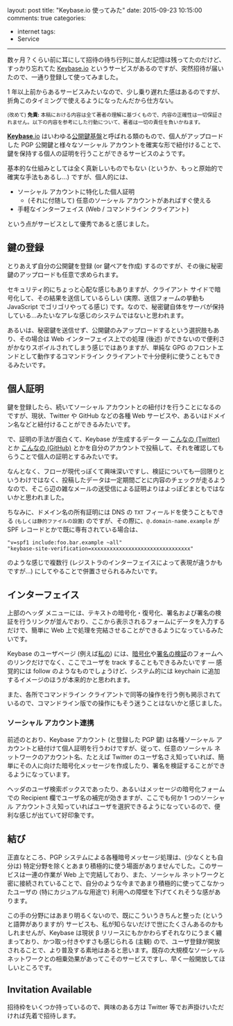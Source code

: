 ﻿layout: post
title: "Keybase.io 使ってみた"
date: 2015-09-23 10:15:00
comments: true
categories:
- internet
tags:
- Service
---

数ヶ月？くらい前に耳にして招待の待ち行列に並んだ記憶は残ってたのだけど、すっかり忘れてた [Keybase.io](https://keybase.io) というサービスがあるのですが、突然招待が届いたので、一通り登録して使ってみました。

1 年以上前からあるサービスみたいなので、少し乗り遅れた感はあるのですが、折角このタイミングで使えるようになったんだから仕方ない。

<!-- more -->

<small>(改めて) **免責:** 本稿における内容は全て著者の理解に基づくもので、内容の正確性は一切保証されません。以下の内容を参考にした行動について、著者は一切の責任を負いかねます。</small>

[**Keybase**.io](https://keybase.io) はいわゆる[公開鍵基盤](https://ja.wikipedia.org/wiki/%E5%85%AC%E9%96%8B%E9%8D%B5%E5%9F%BA%E7%9B%A4)と呼ばれる類のもので、個人がアップロードした PGP 公開鍵と様々なソーシャル アカウントを確実な形で紐付けることで、鍵を保持する個人の証明を行うことができるサービスのようです。

基本的な仕組みとしては全く真新しいものでもない (というか、もっと原始的で確実な手法もあるし…) ですが、個人的には、

* ソーシャル アカウントに特化した個人証明
    * (それに付随して) 任意のソーシャル アカウントがあればすぐ使える
* 手軽なインターフェイス (Web / コマンドライン クライアント)

という点がサービスとして優秀であると感じました。

## 鍵の登録

とりあえず自分の公開鍵を登録 (or 鍵ペアを作成) するのですが、その後に秘密鍵のアップロードも任意で求められます。

セキュリティ的にちょっと心配な感じもありますが、クライアント サイドで暗号化して、その結果を送信しているらしい (実際、送信フォームの挙動も JavaScript でゴリゴリやってる感じ) です。なので、秘密鍵自体をサーバが保持している…みたいなアレな感じのシステムではないと思われます。

あるいは、秘密鍵を送信せず、公開鍵のみアップロードするという選択肢もあり、その場合は Web インターフェイス上での処理 (後述) ができないので便利さがかなりスポイルされてしまう感じではありますが、単純な GPG のフロントエンドとして動作するコマンドライン クライアントで十分便利に使うこともできるみたいです。

## 個人証明

鍵を登録したら、続いてソーシャル アカウントとの紐付けを行うことになるのですが、現状、Twitter や GitHub などの各種 Web サービスや、あるいはドメイン名などと紐付けることができるみたいです。

で、証明の手法が面白くて、Keybase が生成するデータ ― [こんなの (Twitter)](https://twitter.com/takeshik/status/646370354777030656) とか [こんなの (GitHub)](https://gist.github.com/takeshik/763f2a026cedd6cd0dc5) とかを自分のアカウントで投稿して、それを確認してもらうことで個人の証明とするみたいです。

なんとなく、フローが現代っぽくて興味深いですし、検証についても一回限りというわけではなく、投稿したデータは一定期間ごとに内容のチェックが走るようなので、そこら辺の雑なメールの送受信による証明よりはよっぽどまともではないかと思われました。

ちなみに、ドメイン名の所有証明には DNS の `TXT` フィールドを使うこともできる <small>(もしくは静的ファイルの設置)</small> のですが、その際に、`@.domain-name.example` が SPF レコードとかで既に専有されている場合は、

```text
"v=spf1 include:foo.bar.example ~all"
"keybase-site-verification=xxxxxxxxxxxxxxxxxxxxxxxxxxxxxxxx"
```

のような感じで複数行 (レジストラのインターフェイスによって表現が違うかもですが…) にしてやることで併置させられるみたいです。

## インターフェイス

上部のヘッダ メニューには、テキストの暗号化・復号化、署名および署名の検証を行うリンクが並んでおり、ここから表示されるフォームにデータを入力するだけで、簡単に Web 上で処理を完結させることができるようになっているみたいです。

Keybase のユーザページ (例えば[私の](https://keybase.io/takeshik)) には、[暗号化](https://keybase.io/encrypt#takeshik)や[署名の検証](https://keybase.io/verify)のフォームへのリンクだけでなく、ここでユーザを track することもできるみたいです ― 感覚的には follow のようなものでしょうけど、システム的には keychain に追加するイメージのほうが本来的かと思われます。

また、各所でコマンドライン クライアントで同等の操作を行う例も掲示されているので、コマンドライン版での操作にもそう迷うことはないかと感じました。

### ソーシャル アカウント連携

前述のとおり、Keybase アカウント (と登録した PGP 鍵) は各種ソーシャル アカウントと紐付けて個人証明を行うわけですが、従って、任意のソーシャル ネットワークのアカウント名、たとえば Twitter のユーザ名さえ知っていれば、簡単にその人に向けた暗号化メッセージを作成したり、署名を検証することができるようになっています。

ヘッダのユーザ検索ボックスであったり、あるいはメッセージの暗号化フォームでの Recipient 欄でユーザ名の補完が効きますが、ここでも何か 1 つのソーシャル アカウントさえ知っていればユーザを選択できるようになっているので、便利な感じが出ていて好印象です。

## 結び

正直なところ、PGP システムによる各種暗号メッセージ処理は、(少なくとも自分は) 特定分野を除くとあまり積極的に使う場面がありませんでした。このサービスは一連の作業が Web 上で完結しており、また、ソーシャル ネットワークと密に接続されていることで、自分のような今まであまり積極的に使ってこなかったユーザの (特にカジュアルな用途で) 利用への障壁を下げてくれそうな感があります。

この手の分野にはあまり明るくないので、既にこういうきちんと整った (というと語弊がありますが) サービスも、私が知らないだけで世にたくさんあるのかもしれませんが、Keybase は現状 β リリースにもかかわらずそれなりにうまく纏まっており、かつ取っ付きやすさも感じられる (主観) ので、ユーザ登録が開放されることで、より普及する素地はあると思います。既存の大規模なソーシャル ネットワークとの相乗効果があってこそのサービスですし、早く一般開放してほしいところです。

## Invitation Available

招待枠をいくつか持っているので、興味のある方は Twitter 等でお声掛けいただければ先着で招待します。
